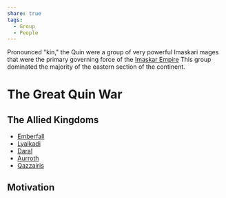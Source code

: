 ```yaml
---
share: true
tags:
  - Group
  - People
---
```

Pronounced "kin," the Quin were a group of very powerful Imaskari mages that were the primary governing force of the [Imaskar Empire](Imaskar%20Empire.md)
This group dominated the majority of the eastern section of the continent.
# The Great Quin War
## The Allied Kingdoms
- [Emberfall](./Emberfall.md)
- [Lyalkadi](Lyalkadi.md)
- [Daral](Daral.md)
- [Aurroth](Aurroth.md)
- [Qazzairis](./Qazzairis.md)
## Motivation
